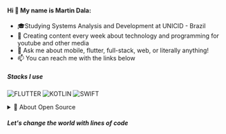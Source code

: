 #### Hi 👋 My name is Martin Dala:

- 🎓Studying Systems Analysis and Development at UNICID - Brazil
- :test_tube: Creating content every week about technology and programming for youtube and other media
- :speech_balloon: Ask me about mobile, flutter, full-stack, web, or literally anything!
- :mailbox: You can reach me with the links below

##### Stacks I use

![FLUTTER](https://img.shields.io/badge/-Flutter-000000?style=flat&logo=flutter)
![KOTLIN](https://img.shields.io/badge/-Kotlin-000000?style=flat&logo=kotlin)
![SWIFT](https://img.shields.io/badge/-Swift-000000?style=flat&logo=swift)

<details>
<summary> 🧿 About Open Source </summary>

🚀 Some of my main projects:

- [Africel]([https://github.com/simple-swoole/simps](https://github.com/MartinDala/Africell_App)) - A clone of the operator's Africel app

</details>

##### Let's change the world with lines of code





